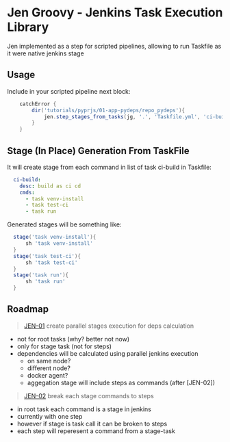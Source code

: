 # Jen Groovy - Jenkins Task Execution Library

Jen implemented as a step for scripted pipelines,
allowing to run Taskfile as it were native jenkins stage

## Usage

Include in your scripted pipeline next block:

```groovy
    catchError {
        dir('tutorials/pyprjs/01-app-pydeps/repo_pydeps'){
            jen.step_stages_from_tasks(jg, '.', 'Taskfile.yml', 'ci-build')
        }
    }
```

## Stage (In Place) Generation From TaskFile

It will create stage from each command in list of task ci-build in Taskfile:

```yaml
  ci-build:
    desc: build as ci cd
    cmds:
      - task venv-install
      - task test-ci
      - task run
```

Generated stages will be something like:

```groovy
  stage('task venv-install'){
      sh 'task venv-install'
  }
  stage('task test-ci'){
      sh 'task test-ci'
  }
  stage('task run'){
      sh 'task run'
  }
```

## Roadmap

> [JEN-01](.#) create parallel stages execution for deps calculation

- not for root tasks (why? better not now)
- only for stage task (not for steps)
- dependencies will be calculated using parallel jenkins execution
    - on same node?
    - different node?
    - docker agent?
    - aggegation stage will include steps as commands (after [JEN-02])

> [JEN-02](.#) break each stage commands to steps 

- in root task each command is a stage in jenkins
- currently with one step
- however if stage is task call it can be broken to steps
- each step will reperesent a command from a stage-task